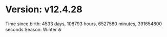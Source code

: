 # Version: v12.4.28
Time since birth: 4533 days, 108793 hours, 6527580 minutes, 391654800 seconds
Season: Winter ❄️
